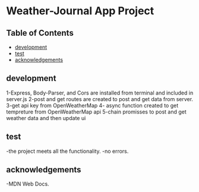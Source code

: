 # Weather-Journal App Project

## Table of Contents

* [development](#development)
* [test](#test)
* [acknowledgements](#acknowledgements)


## development

1-Express, Body-Parser, and Cors are installed from terminal and included in server.js
2-post and get routes are created to post and get data from server.
3-get api key from OpenWeatherMap 
4- async function created to get tempreture from OpenWeatherMap api
5-chain promisses to post and get weather data and then update ui


## test
-the project meets all the functionality.
-no errors.

## acknowledgements
-MDN Web Docs.